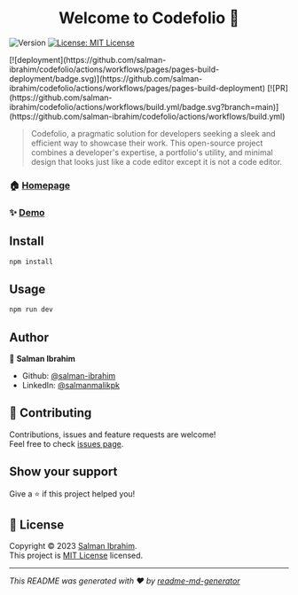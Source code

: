 <h1 align="center">Welcome to Codefolio 👋</h1>
<p>
  <img alt="Version" src="https://img.shields.io/badge/version-1.0.0-blue.svg?cacheSeconds=2592000" />
  <a href="https://github.com/salman-ibrahim/codefolio/blob/main/LICENSE" target="_blank">
    <img alt="License: MIT License" src="https://img.shields.io/badge/License-MIT License-yellow.svg" />
  </a>
</p>
  [![deployment](https://github.com/salman-ibrahim/codefolio/actions/workflows/pages/pages-build-deployment/badge.svg)](https://github.com/salman-ibrahim/codefolio/actions/workflows/pages/pages-build-deployment)
  [![PR](https://github.com/salman-ibrahim/codefolio/actions/workflows/build.yml/badge.svg?branch=main)](https://github.com/salman-ibrahim/codefolio/actions/workflows/build.yml)

> Codefolio, a pragmatic solution for developers seeking a sleek and efficient way to showcase their work. This open-source project combines a developer's expertise, a portfolio's utility, and minimal design that looks just like a code editor except it is not a code editor.

### 🏠 [Homepage](https://salman-ibrahim.github.io/codefolio)

### ✨ [Demo](https://salman-ibrahim.github.io/codefolio)

## Install

```sh
npm install
```

## Usage

```sh
npm run dev
```

## Author

👤 **Salman Ibrahim**

* Github: [@salman-ibrahim](https://github.com/salman-ibrahim)
* LinkedIn: [@salmanmalikpk](https://linkedin.com/in/salmanmalikpk)

## 🤝 Contributing

Contributions, issues and feature requests are welcome!<br />Feel free to check [issues page](https://github.com/salman-ibrahim/codefolio/issues). 

## Show your support

Give a ⭐️ if this project helped you!

## 📝 License

Copyright © 2023 [Salman Ibrahim](https://github.com/salman-ibrahim).<br />
This project is [MIT License](https://github.com/salman-ibrahim/codefolio/blob/main/LICENSE) licensed.

***
_This README was generated with ❤️ by [readme-md-generator](https://github.com/kefranabg/readme-md-generator)_
